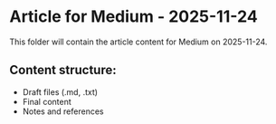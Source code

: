 # Article for Medium - 2025-11-24

This folder will contain the article content for Medium on 2025-11-24.

## Content structure:
- Draft files (.md, .txt)
- Final content
- Notes and references
